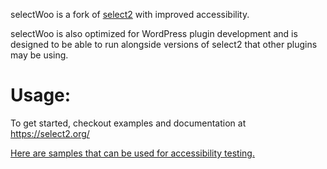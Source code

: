 selectWoo is a fork of [select2](https://github.com/select2/select2) with improved accessibility. 

selectWoo is also optimized for WordPress plugin development and is designed to be able to run alongside versions of select2 that other plugins may be using.

**Usage**: 
=======
To get started, checkout examples and documentation at
https://select2.org/

[Here are samples that can be used for accessibility testing.](https://woocommerce.github.io/selectWoo/accessibility-testing/)
